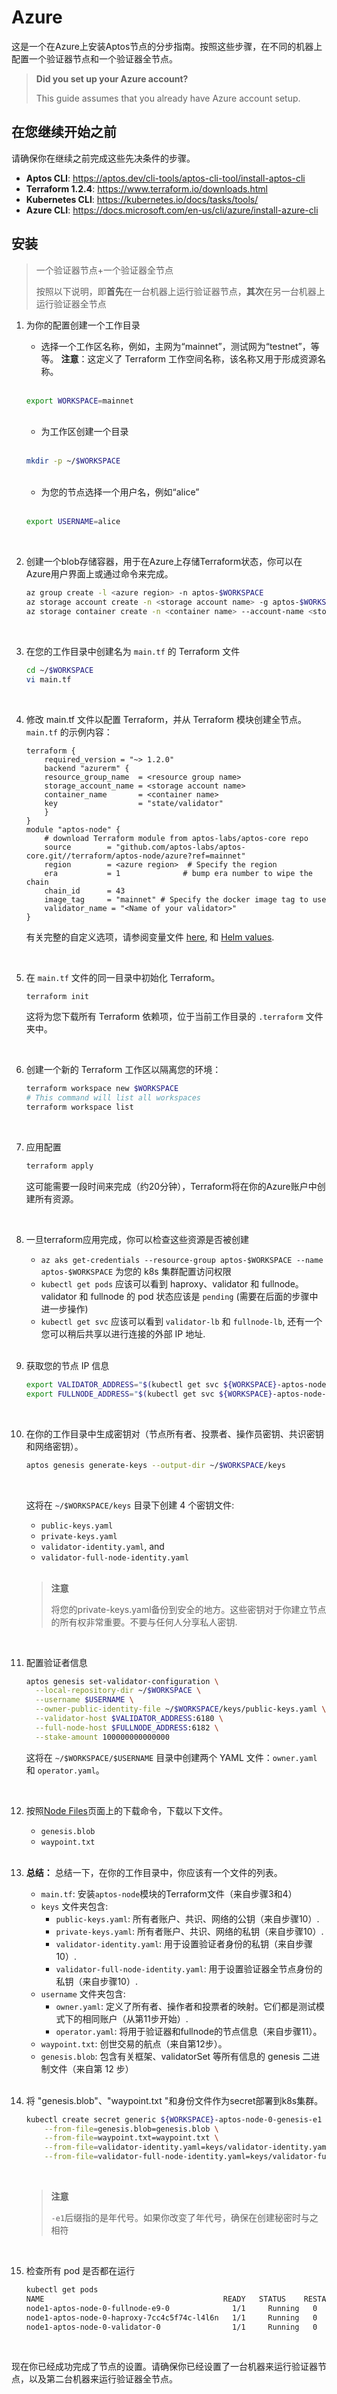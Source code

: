 # Azure

这是一个在Azure上安装Aptos节点的分步指南。按照这些步骤，在不同的机器上配置一个验证器节点和一个验证器全节点。

> **Did you set up your Azure account?**
> 
> This guide assumes that you already have Azure account setup.

## 在您继续开始之前

请确保你在继续之前完成这些先决条件的步骤。

- **Aptos CLI**: https://aptos.dev/cli-tools/aptos-cli-tool/install-aptos-cli
- **Terraform 1.2.4**: https://www.terraform.io/downloads.html
- **Kubernetes CLI**: https://kubernetes.io/docs/tasks/tools/
- **Azure CLI**: https://docs.microsoft.com/en-us/cli/azure/install-azure-cli


## 安装

> 一个验证器节点+一个验证器全节点
> 
> 按照以下说明，即**首先**在一台机器上运行验证器节点，**其次**在另一台机器上运行验证器全节点


1. 为你的配置创建一个工作目录
    </br>
   - 选择一个工作区名称，例如，主网为“mainnet”，测试网为“testnet”，等等。 **注意**：这定义了 Terraform 工作空间名称，该名称又用于形成资源名称。
    </br>

    ```bash
    export WORKSPACE=mainnet
    ```
    </br>
    
   - 为工作区创建一个目录
    </br>
  
    ```bash
    mkdir -p ~/$WORKSPACE
    ```
    </br>

   - 为您的节点选择一个用户名，例如“alice”
    </br>

    ```bash
    export USERNAME=alice
    ```
    </br>

2. 创建一个blob存储容器，用于在Azure上存储Terraform状态，你可以在Azure用户界面上或通过命令来完成。
    </br>
    
    ```bash
    az group create -l <azure region> -n aptos-$WORKSPACE
    az storage account create -n <storage account name> -g aptos-$WORKSPACE -l <azure region> --sku Standard_LRS
    az storage container create -n <container name> --account-name <storage account name> --resource-group aptos-$WORKSPACE
    ```
    </br>

3. 在您的工作目录中创建名为 `main.tf` 的 Terraform 文件
    </br>

    ```bash
    cd ~/$WORKSPACE
    vi main.tf
    ```
    </br>

4. 修改 main.tf 文件以配置 Terraform，并从 Terraform 模块创建全节点。 `main.tf` 的示例内容：
    </br>
    ```
    terraform {
        required_version = "~> 1.2.0"
        backend "azurerm" {
        resource_group_name  = <resource group name>
        storage_account_name = <storage account name>
        container_name       = <container name>
        key                  = "state/validator"
        }
    }
    module "aptos-node" {
        # download Terraform module from aptos-labs/aptos-core repo
        source        = "github.com/aptos-labs/aptos-core.git//terraform/aptos-node/azure?ref=mainnet"
        region        = <azure region>  # Specify the region
        era           = 1              # bump era number to wipe the chain
        chain_id      = 43
        image_tag     = "mainnet" # Specify the docker image tag to use
        validator_name = "<Name of your validator>"
    }
    ```

    有关完整的自定义选项，请参阅变量文件 [here](https://github.com/aptos-labs/aptos-core/blob/main/terraform/aptos-node/azure/variables.tf), 和 [Helm values](https://github.com/aptos-labs/aptos-core/blob/main/terraform/helm/aptos-node/values.yaml).
    
    </br>

5. 在 `main.tf` 文件的同一目录中初始化 Terraform。
    </br>
    ```bash
    terraform init
    ```
    这将为您下载所有 Terraform 依赖项，位于当前工作目录的 `.terraform` 文件夹中。

    </br>

6. 创建一个新的 Terraform 工作区以隔离您的环境：
    </br>
    ```bash
    terraform workspace new $WORKSPACE
    # This command will list all workspaces
    terraform workspace list
    ```
    </br>

7. 应用配置
    </br>
    ```bash
    terraform apply
    ```
    这可能需要一段时间来完成（约20分钟），Terraform将在你的Azure账户中创建所有资源。

    </br>

8. 一旦terraform应用完成，你可以检查这些资源是否被创建
    </br>
    - `az aks get-credentials --resource-group aptos-$WORKSPACE --name aptos-$WORKSPACE` 为您的 k8s 集群配置访问权限
    - `kubectl get pods` 应该可以看到 haproxy、validator 和 fullnode。 validator 和 fullnode 的 pod 状态应该是 `pending` (需要在后面的步骤中进一步操作)
    - `kubectl get svc` 应该可以看到 `validator-lb` 和 `fullnode-lb`, 还有一个您可以稍后共享以进行连接的外部 IP 地址.
    </br>

9.  获取您的节点 IP 信息
    </br>
    ```bash
    export VALIDATOR_ADDRESS="$(kubectl get svc ${WORKSPACE}-aptos-node-0-validator-lb --output jsonpath='{.status.loadBalancer.ingress[0].hostname}')"
    export FULLNODE_ADDRESS="$(kubectl get svc ${WORKSPACE}-aptos-node-0-fullnode-lb --output jsonpath='{.status.loadBalancer.ingress[0].hostname}')"
    ```
    </br>

10. 在你的工作目录中生成密钥对（节点所有者、投票者、操作员密钥、共识密钥和网络密钥）。
    </br>

    ```bash
    aptos genesis generate-keys --output-dir ~/$WORKSPACE/keys
    ```
    </br>

    这将在 `~/$WORKSPACE/keys` 目录下创建 4 个密钥文件: 
      - `public-keys.yaml`
      - `private-keys.yaml`
      - `validator-identity.yaml`, and
      - `validator-full-node-identity.yaml`
  
    </br>

    > **注意**
    >
    > 将您的private-keys.yaml备份到安全的地方。这些密钥对于你建立节点的所有权非常重要。不要与任何人分享私人密钥.

    </br>

11. 配置验证者信息
    </br>
    
    ```bash
    aptos genesis set-validator-configuration \
      --local-repository-dir ~/$WORKSPACE \
      --username $USERNAME \
      --owner-public-identity-file ~/$WORKSPACE/keys/public-keys.yaml \
      --validator-host $VALIDATOR_ADDRESS:6180 \
      --full-node-host $FULLNODE_ADDRESS:6182 \
      --stake-amount 100000000000000
    ```
    这将在 `~/$WORKSPACE/$USERNAME` 目录中创建两个 YAML 文件：`owner.yaml` 和 `operator.yaml`。

    </br>

12. 按照[Node Files](/nodes/node-files.md)页面上的下载命令，下载以下文件。
    - `genesis.blob`
    - `waypoint.txt`
    </br>

13. **总结：** 总结一下，在你的工作目录中，你应该有一个文件的列表。
    - `main.tf`: 安装`aptos-node`模块的Terraform文件（来自步骤3和4）
    - `keys` 文件夹包含:
      - `public-keys.yaml`: 所有者账户、共识、网络的公钥（来自步骤10）.
      - `private-keys.yaml`: 所有者账户、共识、网络的私钥（来自步骤10）.
      - `validator-identity.yaml`: 用于设置验证者身份的私钥（来自步骤10）.
      - `validator-full-node-identity.yaml`: 用于设置验证器全节点身份的私钥（来自步骤10）.
    - `username` 文件夹包含: 
      - `owner.yaml`: 定义了所有者、操作者和投票者的映射。它们都是测试模式下的相同账户（从第11步开始）.
      - `operator.yaml`: 将用于验证器和fullnode的节点信息（来自步骤11）。
    - `waypoint.txt`: 创世交易的航点（来自第12步）。
    - `genesis.blob`: 包含有关框架、validatorSet 等所有信息的 genesis 二进制文件（来自第 12 步）
    </br>

14. 将 "genesis.blob"、"waypoint.txt "和身份文件作为secret部署到k8s集群。
    </br>
    ```bash
    kubectl create secret generic ${WORKSPACE}-aptos-node-0-genesis-e1 \
        --from-file=genesis.blob=genesis.blob \
        --from-file=waypoint.txt=waypoint.txt \
        --from-file=validator-identity.yaml=keys/validator-identity.yaml \
        --from-file=validator-full-node-identity.yaml=keys/validator-full-node-identity.yaml
    ```
    </br>

    > **注意**
    >
    > `-e1`后缀指的是年代号。如果你改变了年代号，确保在创建秘密时与之相符

    </br>

15. 检查所有 pod 是否都在运行
    </br>
    ```bash
    kubectl get pods
    NAME                                        READY   STATUS    RESTARTS   AGE
    node1-aptos-node-0-fullnode-e9-0              1/1     Running   0          4h31m
    node1-aptos-node-0-haproxy-7cc4c5f74c-l4l6n   1/1     Running   0          4h40m
    node1-aptos-node-0-validator-0                1/1     Running   0          4h30m
    ```
    </br>

现在你已经成功完成了节点的设置。请确保你已经设置了一台机器来运行验证器节点，以及第二台机器来运行验证器全节点。